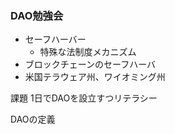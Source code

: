 ### DAO勉強会

- セーフハーバー
  - 特殊な法制度メカニズム
- ブロックチェーンのセーフハーバ
- 米国テラウェア州、ワイオミング州

課題
1日でDAOを設立すつリテラシー


DAOの定義

